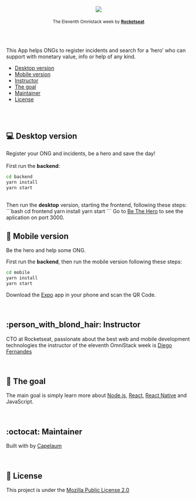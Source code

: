 <h1 align="center">
  <a href="#" title="Be The Hero">
    <img src="https://i.postimg.cc/LsWC5Gxg/bethehero.png"/>
  </a>
</h1>

<p align="center">
  <sub>
    The Eleventh Omnistack week by
    <strong>
      <a href="https://rocketseat.com.br" title="Rocketseat" target="_blank">Rocketseat</a>
    </strong>
  </sub>
</p>

<br>
<br>

<p>
  This App helps ONGs to register incidents and search for a ‘hero’ who can support with monetary value, info or help 
  of any kind.
</p>

* [Desktop version](#computer-desktop-version)
* [Mobile version](#iphone-mobile-version)
* [Instructor](#man-instructor)
* [The goal](#running-the-goal)
* [Maintainer](#boy-maintainer)
* [License](#page_with_curl-license)

<br>
<br>

## :computer: Desktop version

Register your ONG and incidents, be a hero and save the day!
<br>
<br>
First run the <b>backend</b>: 

```bash
cd backend
yarn install
yarn start
```
<br>
Then run the <b>desktop</b> version, starting the frontend, following these steps:
<br>
```bash
cd frontend
yarn install
yarn start
```
Go to <a href="https://localhost:3000" title="port 3000" target="_blank">Be The Hero</a>
to see the aplication on port 3000.
<br>

## :iphone: Mobile version

Be the hero and help some ONG.

First run the <b>backend</b>, 
then run the mobile version following these steps:

```bash
cd mobile
yarn install
yarn start
```

Download the [Expo](https://play.google.com/store/apps/details?id=host.exp.exponent&hl=pt_BR) app in your phone and scan the QR Code.

<br>

## :person_with_blond_hair: Instructor

CTO at Rocketseat, passionate about the best web and mobile development technologies the instructor of the eleventh OmniStack week is [Diego Fernandes](https://github.com/diego3g)

<br>

## :dart: The goal

The main goal is simply learn more about [Node.js](https://nodejs.org/en/), [React](https://reactjs.org/), [React Native](https://reactnative.dev/) and JavaScript.

<br>

## :octocat: Maintainer

Built with by [Capelaum](https://github.com/capelaum)

<br>

## :page_with_curl: License

This project is under the [Mozilla Public License 2.0](https://mozilla.org/MPL/2.0)

<br>
<br>
<br>

